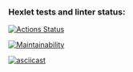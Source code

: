 ### Hexlet tests and linter status:
[![Actions Status](https://github.com/Totoshk0/frontend-project-44/actions/workflows/hexlet-check.yml/badge.svg)](https://github.com/Totoshk0/frontend-project-44/actions)

[![Maintainability](https://api.codeclimate.com/v1/badges/583c249bc0e6e3ea0fd9/maintainability)](https://codeclimate.com/github/Totoshk0/frontend-project-44/maintainability)

[![asciicast](https://asciinema.org/a/fhmHopfdjpRCQBqiR1xH0lqDE.svg)](https://asciinema.org/a/fhmHopfdjpRCQBqiR1xH0lqDE)